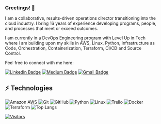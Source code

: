 ### Greetings! 👋

I am a collaborative, results-driven operations director transitioning into the cloud industry. I bring 16 years of experience developing programs, people, and processes that meet or exceed outcomes.

I am currently in a DevOps Engineering program with Level Up in Tech where I am building upon my skills in AWS, Linux, Python, Infrastructure as Code, Orchestration, Containerization, Terraform, CI/CD and Source Control.

Feel free to connect with me here:

[![Linkedin Badge](https://img.shields.io/badge/-Tait%20Hoglund-blue?style=flat-square&logo=Linkedin&logoColor=white&link=https://www.linkedin.com/in/tait-hoglund/)](https://www.linkedin.com/in/tait-hoglund/)
[![Medium Badge](https://img.shields.io/badge/Tait%20Hoglund-12100E?style=flat-square&logo=medium&logoColor=white&link=https://www.medium.com/@tait.hoglund/)](https://www.medium.com/@tait.hoglund/)
[![Gmail Badge](https://img.shields.io/badge/-hogtai@gmail.com-c14438?style=flat-square&logo=Gmail&logoColor=white&link=mailto:hogtai@gmail.com)](mailto:hogtai@gmail.com)

## ⚡ Technologies

![Amazon AWS](https://img.shields.io/badge/Amazon%20AWS-232F3E?style=flat-square&logo=amazon-aws)
![Git](https://img.shields.io/badge/-Git-black?style=flat-square&logo=git)
![GitHub](https://img.shields.io/badge/-GitHub-181717?style=flat-square&logo=github)
![Python](https://img.shields.io/badge/-Python-black?style=flat-square&logo=Python)
![Linux](https://img.shields.io/badge/Linux-FCC624?style=flat-square&logo=linux&logoColor=black)
![Trello](https://img.shields.io/badge/Trello-%23026AA7.svg?style=flat-square&logo=Trello&logoColor=white)
![Docker](https://img.shields.io/badge/docker-%230db7ed.svg?style=for-the-badge&logo=docker&logoColor=white)
![Terraform](https://img.shields.io/badge/terraform-%235835CC.svg?style=for-the-badge&logo=terraform&logoColor=white)
![Top Langs](https://github-readme-stats.vercel.app/api/top-langs/?username=LevelUpInTech&hide=TeX&layout=compact)


[![Visitors](https://api.visitorbadge.io/api/visitors?path=https%3A%2F%2Fgithub.com%2Fhogtai&label=VISITORS&countColor=%23263759)](https://visitorbadge.io/status?path=https%3A%2F%2Fgithub.com%2Fhogtai)
